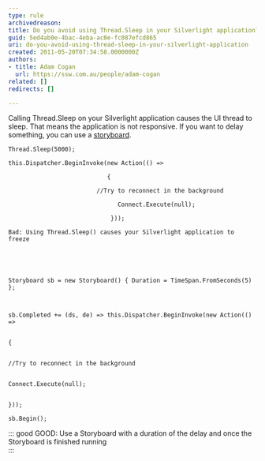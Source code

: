 ```yaml
---
type: rule
archivedreason: 
title: Do you avoid using Thread.Sleep in your Silverlight application?
guid: 5ed4ab0e-4bac-4eba-ac0e-fc087efcd865
uri: do-you-avoid-using-thread-sleep-in-your-silverlight-application
created: 2011-05-20T07:34:58.0000000Z
authors:
- title: Adam Cogan
  url: https://ssw.com.au/people/adam-cogan
related: []
redirects: []

---
```


Calling Thread.Sleep on your Silverlight application causes the UI thread to sleep. That means the application is not responsive.
 If you want to delay something, you can use a [storyboard](http&#58;//msdn.microsoft.com/en-us/library/system.windows.media.animation.storyboard.aspx).   
<!--endintro-->



```
Thread.Sleep(5000); 

this.Dispatcher.BeginInvoke(new Action(() => 

                            { 

                         //Try to reconnect in the background 

                               Connect.Execute(null); 

                             })); 

Bad: Using Thread.Sleep() causes your Silverlight application to freeze 

 

  

Storyboard sb = new Storyboard() { Duration = TimeSpan.FromSeconds(5) }; 

  

sb.Completed += (ds, de) => this.Dispatcher.BeginInvoke(new Action(() => 

                                                                       { 

                                                                          //Try to reconnect in the background 

                                                                         Connect.Execute(null); 

                                                                       })); 

sb.Begin();
```



::: good
GOOD: Use a Storyboard with a duration of the delay and once the Storyboard is finished running  
:::
